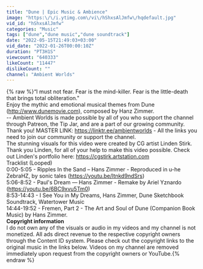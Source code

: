 ```yaml
---
title: "Dune | Epic Music & Ambience"
image: "https:\/\/i.ytimg.com\/vi\/hShxsAlJmfw\/hqdefault.jpg"
vid_id: "hShxsAlJmfw"
categories: "Music"
tags: ["dune","dune music","dune soundtrack"]
date: "2022-05-15T21:49:03+03:00"
vid_date: "2022-01-26T00:00:10Z"
duration: "PT3H1S"
viewcount: "640333"
likeCount: "11447"
dislikeCount: ""
channel: "Ambient Worlds"
---
```

{% raw %}“I must not fear. Fear is the mind-killer. Fear is the little-death that brings total obliteration.&quot;<br />Enjoy the mythic and emotional musical themes from Dune (<a rel="nofollow" target="blank" href="http://www.dunemovie.com),">http://www.dunemovie.com),</a> composed by Hanz Zimmer. <br />-- Ambient Worlds is made possible by all of you who support the channel through Patreon, the Tip Jar, and are a part of our growing community. Thank you! MASTER LINK: <a rel="nofollow" target="blank" href="https://linktr.ee/ambientworlds">https://linktr.ee/ambientworlds</a> - All the links you need to join our community or support the channel.<br />The stunning visuals for this video were created by CG artist Linden Stirk. Thank you Linden, for all of your help to make this video possible. Check out Linden's portfolio here: <a rel="nofollow" target="blank" href="https://cgstirk.artstation.com">https://cgstirk.artstation.com</a><br />Tracklist (Looped)<br />0:00-5:05 - Ripples In the Sand – Hans Zimmer - Reproduced in u-he ZebraHZ, by sonic tales (<a rel="nofollow" target="blank" href="https://youtu.be/ltnkd9ndSrs)">https://youtu.be/ltnkd9ndSrs)</a><br />5:06-8:52 - Paul's Dream — Hans Zimmer - Remake by Ariel Yznardo (<a rel="nofollow" target="blank" href="https://youtu.be/6BC9xvu5Tm0)">https://youtu.be/6BC9xvu5Tm0)</a><br />8:53-14:43 - I See You in My Dreams, Hans Zimmer, Dune Sketchbook Soundtrack, Watertower Music<br />14:44-19:52 - Fremen, Part 2 - The Art and Soul of Dune (Companion Book Music) by Hans Zimmer.<br />**Copyright information**<br />I do not own any of the visuals or audio in my videos and my channel is not monetized. All ads direct revenue to the respective copyright owners through the Content ID system. Please check out the copyright links to the original music in the links below. Videos on my channel are removed immediately upon request from the copyright owners or YouTube.{% endraw %}
